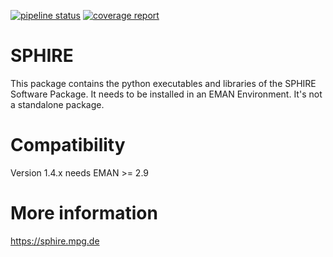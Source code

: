 
[![pipeline status](https://gitlab.gwdg.de/mpi-dortmund/sphire/sphire-mirror/badges/Dose_Py3/pipeline.svg)](https://gitlab.gwdg.de/mpi-dortmund/sphire/sphire-mirror/-/commits/gitlab-ci)
[![coverage report](https://gitlab.gwdg.de/mpi-dortmund/sphire/sphire-mirror/badges/Dose_Py3/coverage.svg)](https://gitlab.gwdg.de/mpi-dortmund/sphire/sphire-mirror/-/commits/gitlab-ci) 
# SPHIRE

This package contains the python executables and libraries of the SPHIRE Software Package. 
It needs to be installed in an EMAN Environment. 
It's not a standalone package.

# Compatibility

Version 1.4.x needs EMAN >= 2.9

# More information
  
https://sphire.mpg.de
 

